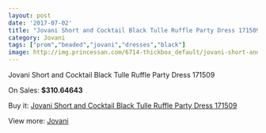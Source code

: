 ```yaml
---
layout: post
date: '2017-07-02'
title: "Jovani Short and Cocktail Black Tulle Ruffle Party Dress 171509"
category: Jovani
tags: ["prom","beaded","jovani","dresses","black"]
image: http://img.princessan.com/6714-thickbox_default/jovani-short-and-cocktail-black-tulle-ruffle-party-dress-171509.jpg
---
```

Jovani Short and Cocktail Black Tulle Ruffle Party Dress 171509

On Sales: **$310.64643**
<a href="https://www.princessan.com/en/jovani/3050-jovani-short-and-cocktail-black-tulle-ruffle-party-dress-171509.html"><amp-img layout="responsive" width="600" height="600" src="//img.princessan.com/6714-thickbox_default/jovani-short-and-cocktail-black-tulle-ruffle-party-dress-171509.jpg" alt="Jovani Short and Cocktail Black Tulle Ruffle Party Dress 171509 0" /></a>
<a href="https://www.princessan.com/en/jovani/3050-jovani-short-and-cocktail-black-tulle-ruffle-party-dress-171509.html"><amp-img layout="responsive" width="600" height="600" src="//img.princessan.com/6716-thickbox_default/jovani-short-and-cocktail-black-tulle-ruffle-party-dress-171509.jpg" alt="Jovani Short and Cocktail Black Tulle Ruffle Party Dress 171509 1" /></a>
<a href="https://www.princessan.com/en/jovani/3050-jovani-short-and-cocktail-black-tulle-ruffle-party-dress-171509.html"><amp-img layout="responsive" width="600" height="600" src="//img.princessan.com/6715-thickbox_default/jovani-short-and-cocktail-black-tulle-ruffle-party-dress-171509.jpg" alt="Jovani Short and Cocktail Black Tulle Ruffle Party Dress 171509 2" /></a>

Buy it: [Jovani Short and Cocktail Black Tulle Ruffle Party Dress 171509](https://www.princessan.com/en/jovani/3050-jovani-short-and-cocktail-black-tulle-ruffle-party-dress-171509.html "Jovani Short and Cocktail Black Tulle Ruffle Party Dress 171509")

View more: [Jovani](https://www.princessan.com/en/26-jovani "Jovani")